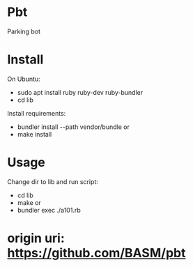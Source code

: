 # Pbt
Parking bot

# Install 

On Ubuntu:
* sudo apt install ruby ruby-dev ruby-bundler
* cd lib

Install requirements:
* bundler install --path vendor/bundle
or
* make install

# Usage 

Change dir to lib and run script:
* cd lib
* make
or
* bundler exec ./a101.rb

# origin uri: https://github.com/BASM/pbt
